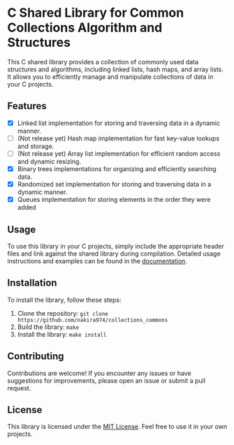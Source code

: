 # C Shared Library for Common Collections Algorithm and Structures

This C shared library provides a collection of commonly used data structures and algorithms, including linked lists,
hash maps, and array lists. It allows you to efficiently manage and manipulate collections of data in your C projects.

## Features

- [x] Linked list implementation for storing and traversing data in a dynamic manner.
- [ ] (Not release yet) Hash map implementation for fast key-value lookups and storage.
- [ ] (Not release yet) Array list implementation for efficient random access and dynamic resizing.
- [x] Binary trees implementations for organizing and efficiently searching data. 
- [x] Randomized set implementation for storing and traversing data in a dynamic manner.
- [x] Queues implementation  for storing elements in the order they were added

## Usage

To use this library in your C projects, simply include the appropriate header files and link against the shared library
during compilation. Detailed usage instructions and examples can be found in the [documentation](link/to/documentation).

## Installation

To install the library, follow these steps:

1. Clone the repository: `git clone https://github.com/nakira974/collections_commons`
2. Build the library: `make`
3. Install the library: `make install`

## Contributing

Contributions are welcome! If you encounter any issues or have suggestions for improvements, please open an issue or
submit a pull request.

## License

This library is licensed under the [MIT License](https://github.com/git/git-scm.com/blob/main/MIT-LICENSE.txt). Feel
free to use it in your own projects.
